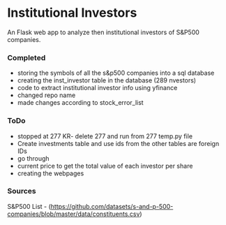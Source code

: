 # Institutional Investors

An Flask web app to analyze then institutional investors of S&P500 companies.

### Completed
- storing the symbols of all the s&p500 companies into a sql database
- creating the inst_investor table in the database (289 nvestors)
- code to extract institutional investor info using yfinance 
- changed repo name
- made changes according to stock_error_list

### ToDo
- stopped at 277 KR- delete 277 and run from 277 temp.py file
- Create investments table and use ids from the other tables are  foreign IDs
- go through  
- current price to get the total value of each investor per share
- creating the webpages

### Sources
S&P500 List - (https://github.com/datasets/s-and-p-500-companies/blob/master/data/constituents.csv)

